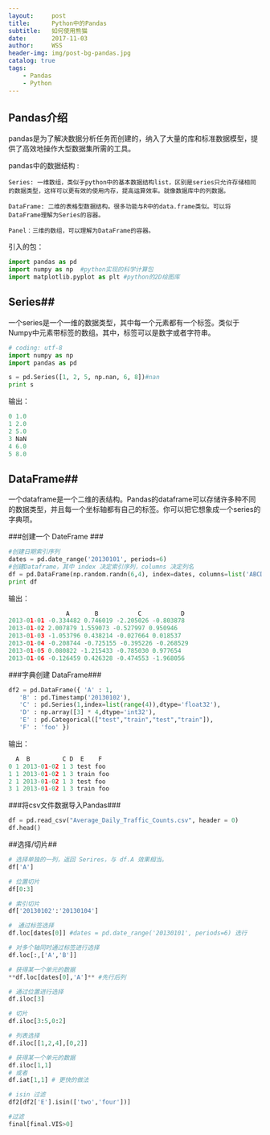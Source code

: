 ```yaml
---
layout:     post
title:      Python中的Pandas
subtitle:   如何使用熊猫
date:       2017-11-03
author:     WSS
header-img: img/post-bg-pandas.jpg
catalog: true
tags:
    - Pandas
    - Python
---
```



## Pandas介绍 ##

pandas是为了解决数据分析任务而创建的，纳入了大量的库和标准数据模型，提供了高效地操作大型数据集所需的工具。

pandas中的数据结构 :

	Series: 一维数组，类似于python中的基本数据结构list，区别是series只允许存储相同的数据类型，这样可以更有效的使用内存，提高运算效率。就像数据库中的列数据。

	DataFrame: 二维的表格型数据结构。很多功能与R中的data.frame类似。可以将DataFrame理解为Series的容器。

	Panel：三维的数组，可以理解为DataFrame的容器。
	
引入的包：

```python
import pandas as pd	
import numpy as np  #python实现的科学计算包
import matplotlib.pyplot as plt #python的2D绘图库
```

## Series##

一个series是一个一维的数据类型，其中每一个元素都有一个标签。类似于Numpy中元素带标签的数组。其中，标签可以是数字或者字符串。

```python
# coding: utf-8
import numpy as np
import pandas as pd

s = pd.Series([1, 2, 5, np.nan, 6, 8])#nan
print s
```
输出：
```python
0 1.0
1 2.0
2 5.0
3 NaN
4 6.0
5 8.0
```

## DataFrame##

一个dataframe是一个二维的表结构。Pandas的dataframe可以存储许多种不同的数据类型，并且每一个坐标轴都有自己的标签。你可以把它想象成一个series的字典项。

###创建一个 DateFrame ###

```python
#创建日期索引序列 
dates = pd.date_range('20130101', periods=6)
#创建Dataframe，其中 index 决定索引序列，columns 决定列名
df = pd.DataFrame(np.random.randn(6,4), index=dates, columns=list('ABCD'))
print df
```

输出：
```python
  				A  		B  			C  			D
2013-01-01 -0.334482 0.746019 -2.205026 -0.803878
2013-01-02 2.007879 1.559073 -0.527997 0.950946
2013-01-03 -1.053796 0.438214 -0.027664 0.018537
2013-01-04 -0.208744 -0.725155 -0.395226 -0.268529
2013-01-05 0.080822 -1.215433 -0.785030 0.977654
2013-01-06 -0.126459 0.426328 -0.474553 -1.968056
```

###字典创建 DataFrame###

```python
df2 = pd.DataFrame({ 'A' : 1,
   'B' : pd.Timestamp('20130102'),
   'C' : pd.Series(1,index=list(range(4)),dtype='float32'),
   'D' : np.array([3] * 4,dtype='int32'),
   'E' : pd.Categorical(["test","train","test","train"]),
   'F' : 'foo' })
```
输出：
```python
  A  B 		   C D  E    F
0 1 2013-01-02 1 3 test foo
1 1 2013-01-02 1 3 train foo
2 1 2013-01-02 1 3 test foo
3 1 2013-01-02 1 3 train foo
```

###将csv文件数据导入Pandas###

```python
df = pd.read_csv("Average_Daily_Traffic_Counts.csv", header = 0)
df.head()
```

##选择/切片##

```python
# 选择单独的一列，返回 Serires，与 df.A 效果相当。
df['A']

# 位置切片
df[0:3]

# 索引切片
df['20130102':'20130104']

#　通过标签选择
df.loc[dates[0]] #dates = pd.date_range('20130101', periods=6) 选行

# 对多个轴同时通过标签进行选择
df.loc[:,['A','B']]

# 获得某一个单元的数据
**df.loc[dates[0],'A']** #先行后列

# 通过位置进行选择
df.iloc[3]

# 切片
df.iloc[3:5,0:2]

# 列表选择
df.iloc[[1,2,4],[0,2]]

# 获得某一个单元的数据
df.iloc[1,1]
# 或者
df.iat[1,1] # 更快的做法

# isin 过滤
df2[df2['E'].isin(['two','four'])]

#过滤
final[final.VIS>0]
```
